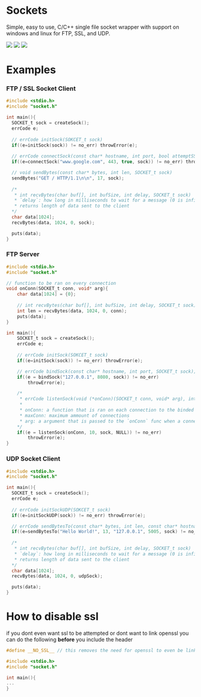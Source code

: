 # Sockets
Simple, easy to use, C/C++ single file socket wrapper with support on windows and linux for FTP, SSL, and UDP. 

![](https://img.shields.io/badge/Windows-passing-success)
![](https://img.shields.io/badge/Linux-passing-success)
![](https://img.shields.io/badge/Version-1.1-lightgray)


# Examples

### FTP / SSL Socket Client
```c
#include <stdio.h>
#include "socket.h"

int main(){
  SOCKET_t sock = createSock();
  errCode e;
  
  // errCode initSock(SOKCET_t sock)
  if((e=initSock(sock)) != no_err) throwError(e);
  
  // errCode connectSock(const char* hostname, int port, bool attemptSSL, SOCKET_t sock)
  if((e=connectSock("www.google.com", 443, true, sock)) != no_err) throwError(e);

  // void sendBytes(const char* bytes, int len, SOCKET_t sock)
  sendBytes("GET / HTTP/1.1\n\n", 17, sock);
  
  /*
   * int recvBytes(char buf[], int bufSize, int delay, SOCKET_t sock)
   * `delay`: how long in milliseconds to wait for a message (0 is infinite)
   * returns length of data sent to the client
  */
  char data[1024];
  recvBytes(data, 1024, 0, sock);

  puts(data); 
}
```

### FTP Server
```c
#include <stdio.h>
#include "socket.h"

// function to be ran on every connection
void onConn(SOCKET_t conn, void* arg){
    char data[1024] = {0};
    
    // int recvBytes(char buf[], int bufSize, int delay, SOCKET_t sock)
    int len = recvBytes(data, 1024, 0, conn);
    puts(data);
}

int main(){
    SOCKET_t sock = createSock();
    errCode e;
    
    // errCode initSock(SOKCET_t sock)
    if((e=initSock(sock)) != no_err) throwError(e);

    // errCode bindSock(const char* hostname, int port, SOCKET_t sock);
    if((e = bindSock("127.0.0.1", 8080, sock)) != no_err)
        throwError(e);

    /*
     * errCode listenSock(void (*onConn)(SOCKET_t conn, void* arg), int maxConn, SOCKET_t sock, void* arg)
     *
     * onConn: a function that is ran on each connection to the binded sock
     * maxConn: maximum ammount of connections
     * arg: a argument that is passed to the `onConn` func when a connection is made
    */
    if((e = listenSock(onConn, 10, sock, NULL)) != no_err)
        throwError(e);
}
```

### UDP Socket Client
```c
#include <stdio.h>
#include "socket.h"

int main(){
  SOCKET_t sock = createSock();
  errCode e;
  
  // errCode initSockUDP(SOKCET_t sock)
  if((e=initSockUDP(sock)) != no_err) throwError(e);

  // errCode sendBytesTo(const char* bytes, int len, const char* hostname, int port, SOCKET_t sock)
  if((e=sendBytesTo("Hello World!", 13, "127.0.0.1", 5005, sock) != no_err) throwError(e);
  
  /*
   * int recvBytes(char buf[], int bufSize, int delay, SOCKET_t sock)
   * `delay`: how long in milliseconds to wait for a message (0 is infinite)
   * returns length of data sent to the client
  */
  char data[1024];
  recvBytes(data, 1024, 0, udpSock);

  puts(data); 
}
```

# How to disable ssl
if you dont even want ssl to be attempted or dont want to link openssl you can do the following __before__ you include the header
```c
#define __NO_SSL__ // this removes the need for openssl to even be linked with the project, although ssl wont be even attempted

#include <stdio.h>
#include "socket.h"

int main(){
...
}
```
